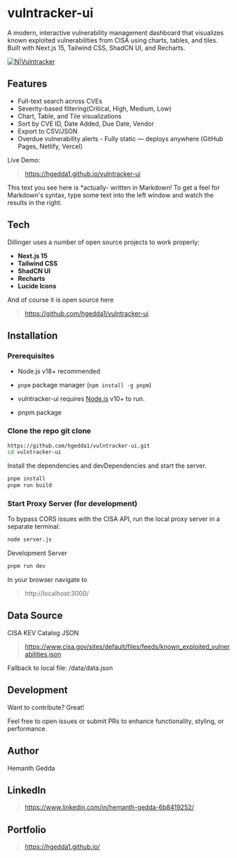 # vulntracker-ui
A modern, interactive vulnerability management dashboard that visualizes known exploited vulnerabilities from CISA using charts, tables, and tiles. Built with Next.js 15, Tailwind CSS, ShadCN UI, and Recharts.

[![N|Vulntracker](https://cldup.com/dTxpPi9lDf.thumb.png)](https://hgedda1.github.io/vulntracker-ui)

## Features

- Full-text search across CVEs 
- Severity-based filtering(Critical, High, Medium, Low) 
- Chart, Table, and Tile visualizations
- Sort by CVE ID, Date Added, Due Date, Vendor
- Export to CSV/JSON 
- Overdue vulnerability alerts - Fully static — deploys anywhere (GitHub Pages, Netlify, Vercel)

Live Demo:

> https://hgedda1.github.io/vulntracker-ui

This text you see here is *actually- written in Markdown! To get a feel
for Markdown's syntax, type some text into the left window and
watch the results in the right.

## Tech

Dillinger uses a number of open source projects to work properly:

- **Next.js 15**
- **Tailwind CSS**
- **ShadCN UI**
- **Recharts**
- **Lucide Icons**

And of course it is open source here
> https://github.com/hgedda1/vulntracker-ui


## Installation

### Prerequisites

- Node.js v18+ recommended  
- `pnpm` package manager (`npm install -g pnpm`)

- vulntracker-ui requires [Node.js](https://nodejs.org/) v10+ to run.
- pnpm package

### Clone the repo git clone

```sh
https://github.com/hgedda1/vulntracker-ui.git
cd vulntracker-ui
```
Install the dependencies and devDependencies and start the server.

```sh
pnpm install
pnpm run build
```
### Start Proxy Server (for development)

To bypass CORS issues with the CISA API, run the local proxy server in a separate terminal:

```bash
node server.js
```

Development Server
```sh
pnpm run dev
```

In your browser navigate to
> http://localhost:3000/

## Data Source

CISA KEV Catalog JSON
> https://www.cisa.gov/sites/default/files/feeds/known_exploited_vulnerabilities.json

Fallback to local file: /data/data.json

## Development

Want to contribute? Great!

Feel free to open issues or submit PRs to enhance functionality, styling, or performance.

## Author
Hemanth Gedda

## LinkedIn
> https://www.linkedin.com/in/hemanth-gedda-6b8419252/

## Portfolio
> https://hgedda1.github.io/